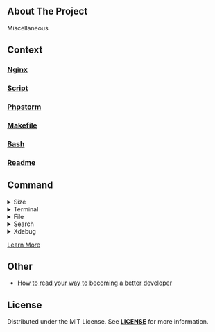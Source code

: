 ## About The Project
Miscellaneous  

## Context

### [Nginx](nginx)
### [Script](script)
### [Phpstorm](phpstorm)
### [Makefile](makefile)
### [Bash](bash)
### [Readme](readme)
##


## Command

<details>

<summary>Size</summary>

[//]: # (### You can add a header)

```bash
# hard drive free space
df -h 
```

```bash
# size of a directory
du -hs /path   
```

```bash
# size of a all directory inside
du -hs /path/*   
```

```bash
# size of a all directory inside and sort by size desc
du -hs /path/* | sort -rh
```
##

</details>

<details>

<summary>Terminal</summary>

[//]: # (### You can add a header)

```bash
# cmd should be started in an independent terminal
command & disown
```

##

</details>

<details>

<summary>File</summary>

[//]: # (### You can add a header)

```bash
# empty log files  
truncate -s 0 file
```

```bash
# unpack files 
unrar x -r file.rar 
```
##

</details>


<details>

<summary>Search</summary>

[//]: # (### You can add a header)

```bash
# Search a File by Name
find -name <file_name>
```

```bash
# Search a File by Name - case-insensitive 
find -iname <file_name>
```


```bash
# Find a Directory in Linux
find /path/to/search -type d
```

```bash
# Find a Directory in Linux
find /path/to/search -size <size_of_the_file>
find /path/to/search -size +50M -size -100M
```
##
</details>


<details>

<summary>Xdebug</summary>

[//]: # (### You can add a header)

```bash
# enable xdebug
sudo phpenmod xdebug
```

```bash
# disable xdebug
sudo phpdismod xdebug  
```
##

</details>

[Learn More](./command)


## Other
- [How to read your way to becoming a better developer](https://www.freecodecamp.org/news/how-to-read-your-way-to-becoming-a-better-developer-b6432fa5bc0c/)



## License
Distributed under the MIT License. See **[LICENSE][license]** for more information.


[//]: # (Links)
[license]: https://github.com/habibun/miscellaneous/blob/main/LICENSE
